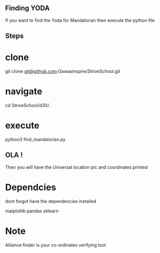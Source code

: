 ## Finding YODA

If you want to find the Yoda for Mandalorian then execute the python file

## Steps
# clone

git clone git@github.com:Gawasinspire/StriveSchool.git

# navigate 
cd StriveSchool/d30/. 

# execute
python3 find_mandalorian.py


## OLA !
Then you will have the Universal location  pic
and coordinates printed

# Dependcies
dont forgot have the dependencies installed

matplotlib
pandas
sklearn



# Note
Alliance finder is your co-ordinates verifying tool
